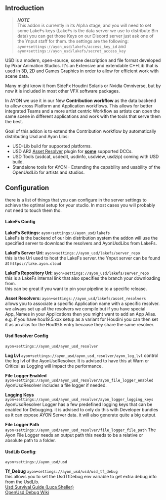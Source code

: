 ## Introduction

> **_NOTE_**\
> This addon is currently in its Alpha stage, and you will need to set some
> LakeFs keys (LakeFs is the data server we use to distribute Bin data) you can
> get those Keys on our Discord server just ask one of the Ynput staff for them.
> the settings are the following:
> `ayon+settings://ayon_usd/lakefs/access_key_id` and
> `ayon+settings://ayon_usd/lakefs/secret_access_key`

USD is a modern, open-source, scene description and file format developed by
Pixar Animation Studios. It's an Extensive and extendable C++Lib that is used 
in 3D, 2D and Games Graphics in order to allow for efficient work with scene 
data.

Many might know it from SideFx Houdini Solaris or Nvidia Omniverse, but by now 
it is included in most other VFX software packages.

In AYON we use it in our New **Contribution workflow** as the data backend to
allow cross Platform and Application workflows. This allows for better
integrated Teams and a more artist centric Workflow as artists can open the same
scene in different applications and work with the tools that serve them the
best.

Goal of this addon is to extend the Contribution workflow by automatically
distributing Usd and Ayon Libs:

- USD-Lib build for supported platforms.
- USD AR2 [Asset Resolver](https://github.com/ynput/ayon-usd-resolver) plugin
  for
  [**some**](https://github.com/ynput/ayon-usd-resolver?tab=readme-ov-file#tested-platforms)
  supported DCCs.
- USD Tools (usdcat, usdedit, usdinfo, usdview, usdzip) coming with USD build.
- Standalone tools for AYON - Extending the capability and usability of the
  OpenUsdLib for artists and studios.

## Configuration

there is a list of things that you can configure in the server settings to
achieve the optimal setup for your studio. In most cases you will probably not
need to touch them tho.

#### LakeFs Config

**LakeFs Settings:** `ayon+settings://ayon_usd/lakefs`\
LakeFs is the backend of our bin distribution system the addon will use the
specified server to download the resolvers and AyonUsdLibs from LakeFs.

**LakeFs Server Uri:**
`ayon+settings://ayon_usd/lakefs/server_repo`\
this is the Uri used to host the LakeFs server. the Ynput server can be found at
`https://lake.ayon.cloud`

**LakeFs Repository Uri:**
`ayon+settings://ayon_usd/lakefs/server_repo`\
this is a LakeFs internal link that also specifies the branch your downloading
from.\
this can be great if you want to pin your pipeline to a specific release.

**Asset Resolvers:** `ayon+settings://ayon_usd/lakefs/asset_resolvers`\
allows you to associate a specific Application name with a specific resolver.\
we always set up all the resolvers we compile but if you have special App_Names
in your Applications then you might want to add an App Alias.\
e.g. if you have hou19.5.xxx setup as a variant for Houdini you can then set 
it as an alias for the Hou19.5 entry because they share the same resolver.

#### Usd Resolver Config

`ayon+settings://ayon_usd/ayon_usd_resolver`

**Log Lvl** `ayon+settings://ayon_usd/ayon_usd_resolver/ayon_log_lvl`
control the log lvl of the AyonUsdResolver. It is advised to have this at Warn
or Critical as Logging will impact the performance.

**File Logger Enabled**
`ayon+settings://ayon_usd/ayon_usd_resolver/ayon_file_logger_enabled`
AyonUsdResolver includes a file logger if needed.

**Logging Keys**
`ayon+settings://ayon_usd/ayon_usd_resolver/ayon_logger_logging_keys`
AyonUsdResolver Logger has a few predefined logging keys that can be enabled for
Debugging. it is advised to only do this with Developer bundles as it can expose
AYON Server data. it will also generate quite a big output.

**File Logger Path**
`ayon+settings://ayon_usd/ayon_usd_resolver/file_logger_file_path` The
Ayon File Logger needs an output path this needs to be a relative or absolute
path to a folder.

#### UsdLib Config:

`ayon+settings://ayon_usd/usd`

**Tf_Debug** `ayon+settings://ayon_usd/usd/usd_tf_debug`\
this allows you to set the UsdTfDebug env variable to get extra debug info from
the UsdLib.\
[Usd Survival Guide (Luca Sheller)](https://lucascheller.github.io/VFX-UsdSurvivalGuide/core/profiling/debug.html)\
[OpenUsd Debug Wiki](https://openusd.org/release/api/group__group__tf___debugging_output.html)
